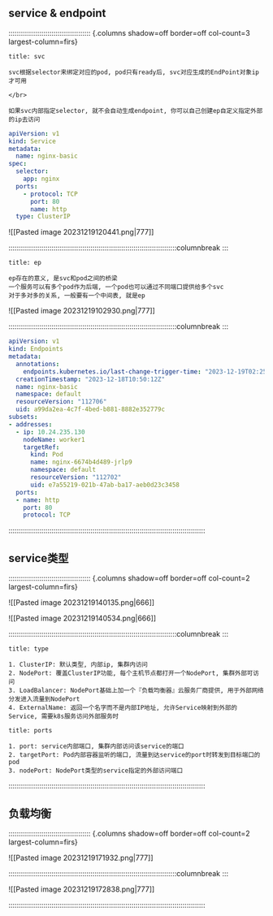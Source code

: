 ## service & endpoint
:::::::::::::::::::::::::::::::::::::::: {.columns shadow=off border=off col-count=3 largest-column=firs}

~~~ad-primary
title: svc

svc根据selector来绑定对应的pod, pod只有ready后, svc对应生成的EndPoint对象ip才可用

</br>

如果svc内部指定selector, 就不会自动生成endpoint, 你可以自己创建ep自定义指定外部的ip去访问
~~~

```yaml
apiVersion: v1
kind: Service
metadata:
  name: nginx-basic
spec:
  selector:
    app: nginx
  ports:
    - protocol: TCP
      port: 80
      name: http
  type: ClusterIP
```

![[Pasted image 20231219120441.png|777]]

::::::::::::::::::::::::::::::::::::::::::::::::::::::::::::::::::::::::::::::::::columnbreak
:::

~~~ad-grey
title: ep

ep存在的意义, 是svc和pod之间的桥梁
一个服务可以有多个pod作为后端, 一个pod也可以通过不同端口提供给多个svc
对于多对多的关系, 一般要有一个中间表, 就是ep
~~~
![[Pasted image 20231219102930.png|777]]


::::::::::::::::::::::::::::::::::::::::::::::::::::::::::::::::::::::::::::::::::columnbreak
:::

```yaml
apiVersion: v1
kind: Endpoints
metadata:
  annotations:
    endpoints.kubernetes.io/last-change-trigger-time: "2023-12-19T02:25:06Z"
  creationTimestamp: "2023-12-18T10:50:12Z"
  name: nginx-basic
  namespace: default
  resourceVersion: "112706"
  uid: a99da2ea-4c7f-4bed-b881-8882e352779c
subsets:
- addresses:
  - ip: 10.24.235.130
    nodeName: worker1
    targetRef:
      kind: Pod
      name: nginx-6674b4d489-jrlp9
      namespace: default
      resourceVersion: "112702"
      uid: e7a55219-021b-47ab-ba17-aeb0d23c3458
  ports:
  - name: http
    port: 80
    protocol: TCP
```

::::::::::::::::::::::::::::::::::::::::::::::::::::::::::::::::::::::::::::::::::::::::::::::::


## service类型

:::::::::::::::::::::::::::::::::::::::: {.columns shadow=off border=off col-count=2 largest-column=firs}

![[Pasted image 20231219140135.png|666]]

![[Pasted image 20231219140534.png|666]]

::::::::::::::::::::::::::::::::::::::::::::::::::::::::::::::::::::::::::::::::::columnbreak
:::

~~~ad-primary
title: type

1. ClusterIP: 默认类型, 内部ip, 集群内访问
2. NodePort: 覆盖ClusterIP功能, 每个主机节点都打开一个NodePort, 集群外部可访问
3. LoadBalancer: NodePort基础上加一个『负载均衡器』云服务厂商提供, 用于外部网络分发进入流量到NodePort 
4. ExternalName: 返回一个名字而不是内部IP地址, 允许Service映射到外部的Service, 需要k8s服务访问外部服务时
~~~

~~~ad-tips
title: ports

1. port: service内部端口, 集群内部访问该service的端口
2. targetPort: Pod内部容器监听的端口, 流量到达service的port时转发到目标端口的pod
3. nodePort: NodePort类型的service指定的外部访问端口
~~~

::::::::::::::::::::::::::::::::::::::::::::::::::::::::::::::::::::::::::::::::::::::::::::::::

## 负载均衡

:::::::::::::::::::::::::::::::::::::::: {.columns shadow=off border=off col-count=2 largest-column=firs}

![[Pasted image 20231219171932.png|777]]

::::::::::::::::::::::::::::::::::::::::::::::::::::::::::::::::::::::::::::::::::columnbreak
:::

![[Pasted image 20231219172838.png|777]]

::::::::::::::::::::::::::::::::::::::::::::::::::::::::::::::::::::::::::::::::::::::::::::::::

